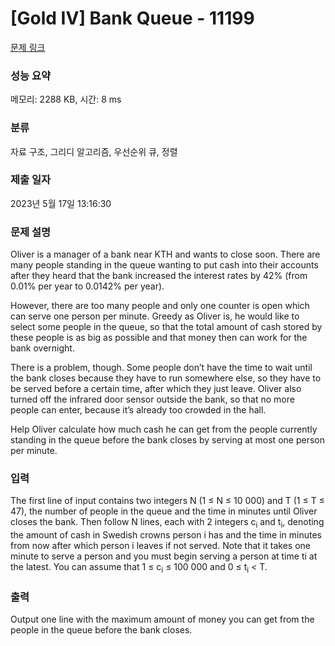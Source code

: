 # [Gold IV] Bank Queue - 11199 

[문제 링크](https://www.acmicpc.net/problem/11199) 

### 성능 요약

메모리: 2288 KB, 시간: 8 ms

### 분류

자료 구조, 그리디 알고리즘, 우선순위 큐, 정렬

### 제출 일자

2023년 5월 17일 13:16:30

### 문제 설명

<p>Oliver is a manager of a bank near KTH and wants to close soon. There are many people standing in the queue wanting to put cash into their accounts after they heard that the bank increased the interest rates by 42% (from 0.01% per year to 0.0142% per year).</p>

<p>However, there are too many people and only one counter is open which can serve one person per minute. Greedy as Oliver is, he would like to select some people in the queue, so that the total amount of cash stored by these people is as big as possible and that money then can work for the bank overnight.</p>

<p>There is a problem, though. Some people don’t have the time to wait until the bank closes because they have to run somewhere else, so they have to be served before a certain time, after which they just leave. Oliver also turned off the infrared door sensor outside the bank, so that no more people can enter, because it’s already too crowded in the hall.</p>

<p>Help Oliver calculate how much cash he can get from the people currently standing in the queue before the bank closes by serving at most one person per minute.</p>

### 입력 

 <p>The first line of input contains two integers N (1 ≤ N ≤ 10 000) and T (1 ≤ T ≤ 47), the number of people in the queue and the time in minutes until Oliver closes the bank. Then follow N lines, each with 2 integers c<sub>i</sub> and t<sub>i</sub>, denoting the amount of cash in Swedish crowns person i has and the time in minutes from now after which person i leaves if not served. Note that it takes one minute to serve a person and you must begin serving a person at time ti at the latest. You can assume that 1 ≤ c<sub>i</sub> ≤ 100 000 and 0 ≤ t<sub>i</sub> < T.</p>

### 출력 

 <p>Output one line with the maximum amount of money you can get from the people in the queue before the bank closes.</p>

